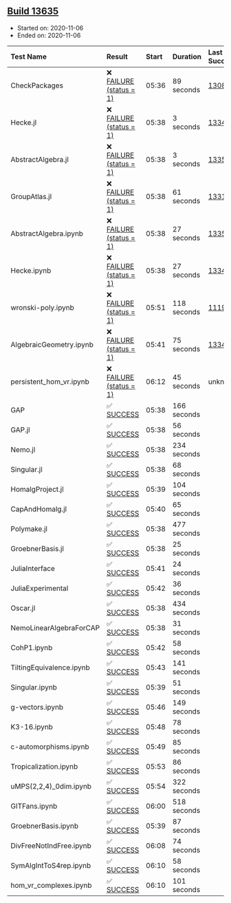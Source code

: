 ## [Build 13635](https://oscarci.mathematik.uni-kl.de/job/oscar/13635/)

* Started on: 2020-11-06
* Ended on: 2020-11-06

| Test Name    | Result | Start | Duration | Last Success | First Failure |
|:-------------|:-------|:------|:---------|:-------------|:--------------|
| CheckPackages | ❌ [FAILURE (status = 1)](https://oscarci.mathematik.uni-kl.de/job/oscar/13635/artifact/logs/build-13635/CheckPackages.log) | 05:36 | 89 seconds | [13085](https://oscarci.mathematik.uni-kl.de/job/oscar/13085/) | [13086](https://oscarci.mathematik.uni-kl.de/job/oscar/13086/) |
| Hecke.jl | ❌ [FAILURE (status = 1)](https://oscarci.mathematik.uni-kl.de/job/oscar/13635/artifact/logs/build-13635/Hecke.jl.log) | 05:38 | 3 seconds | [13341](https://oscarci.mathematik.uni-kl.de/job/oscar/13341/) | [13342](https://oscarci.mathematik.uni-kl.de/job/oscar/13342/) |
| AbstractAlgebra.jl | ❌ [FAILURE (status = 1)](https://oscarci.mathematik.uni-kl.de/job/oscar/13635/artifact/logs/build-13635/AbstractAlgebra.jl.log) | 05:38 | 3 seconds | [13355](https://oscarci.mathematik.uni-kl.de/job/oscar/13355/) | [13356](https://oscarci.mathematik.uni-kl.de/job/oscar/13356/) |
| GroupAtlas.jl | ❌ [FAILURE (status = 1)](https://oscarci.mathematik.uni-kl.de/job/oscar/13635/artifact/logs/build-13635/GroupAtlas.jl.log) | 05:38 | 61 seconds | [13311](https://oscarci.mathematik.uni-kl.de/job/oscar/13311/) | [13312](https://oscarci.mathematik.uni-kl.de/job/oscar/13312/) |
| AbstractAlgebra.ipynb | ❌ [FAILURE (status = 1)](https://oscarci.mathematik.uni-kl.de/job/oscar/13635/artifact/logs/build-13635/AbstractAlgebra.ipynb.log) | 05:38 | 27 seconds | [13355](https://oscarci.mathematik.uni-kl.de/job/oscar/13355/) | [13356](https://oscarci.mathematik.uni-kl.de/job/oscar/13356/) |
| Hecke.ipynb | ❌ [FAILURE (status = 1)](https://oscarci.mathematik.uni-kl.de/job/oscar/13635/artifact/logs/build-13635/Hecke.ipynb.log) | 05:38 | 27 seconds | [13341](https://oscarci.mathematik.uni-kl.de/job/oscar/13341/) | [13342](https://oscarci.mathematik.uni-kl.de/job/oscar/13342/) |
| wronski-poly.ipynb | ❌ [FAILURE (status = 1)](https://oscarci.mathematik.uni-kl.de/job/oscar/13635/artifact/logs/build-13635/wronski-poly.ipynb.log) | 05:51 | 118 seconds | [11192](https://oscarci.mathematik.uni-kl.de/job/oscar/11192/) | [11193](https://oscarci.mathematik.uni-kl.de/job/oscar/11193/) |
| AlgebraicGeometry.ipynb | ❌ [FAILURE (status = 1)](https://oscarci.mathematik.uni-kl.de/job/oscar/13635/artifact/logs/build-13635/AlgebraicGeometry.ipynb.log) | 05:41 | 75 seconds | [13341](https://oscarci.mathematik.uni-kl.de/job/oscar/13341/) | [13342](https://oscarci.mathematik.uni-kl.de/job/oscar/13342/) |
| persistent_hom_vr.ipynb | ❌ [FAILURE (status = 1)](https://oscarci.mathematik.uni-kl.de/job/oscar/13635/artifact/logs/build-13635/persistent_hom_vr.ipynb.log) | 06:12 | 45 seconds | unknown | unknown |
| GAP | ✅ [SUCCESS](https://oscarci.mathematik.uni-kl.de/job/oscar/13635/artifact/logs/build-13635/GAP.log) | 05:38 | 166 seconds |  |  |
| GAP.jl | ✅ [SUCCESS](https://oscarci.mathematik.uni-kl.de/job/oscar/13635/artifact/logs/build-13635/GAP.jl.log) | 05:38 | 56 seconds |  |  |
| Nemo.jl | ✅ [SUCCESS](https://oscarci.mathematik.uni-kl.de/job/oscar/13635/artifact/logs/build-13635/Nemo.jl.log) | 05:38 | 234 seconds |  |  |
| Singular.jl | ✅ [SUCCESS](https://oscarci.mathematik.uni-kl.de/job/oscar/13635/artifact/logs/build-13635/Singular.jl.log) | 05:38 | 68 seconds |  |  |
| HomalgProject.jl | ✅ [SUCCESS](https://oscarci.mathematik.uni-kl.de/job/oscar/13635/artifact/logs/build-13635/HomalgProject.jl.log) | 05:39 | 104 seconds |  |  |
| CapAndHomalg.jl | ✅ [SUCCESS](https://oscarci.mathematik.uni-kl.de/job/oscar/13635/artifact/logs/build-13635/CapAndHomalg.jl.log) | 05:40 | 65 seconds |  |  |
| Polymake.jl | ✅ [SUCCESS](https://oscarci.mathematik.uni-kl.de/job/oscar/13635/artifact/logs/build-13635/Polymake.jl.log) | 05:38 | 477 seconds |  |  |
| GroebnerBasis.jl | ✅ [SUCCESS](https://oscarci.mathematik.uni-kl.de/job/oscar/13635/artifact/logs/build-13635/GroebnerBasis.jl.log) | 05:38 | 25 seconds |  |  |
| JuliaInterface | ✅ [SUCCESS](https://oscarci.mathematik.uni-kl.de/job/oscar/13635/artifact/logs/build-13635/JuliaInterface.log) | 05:41 | 24 seconds |  |  |
| JuliaExperimental | ✅ [SUCCESS](https://oscarci.mathematik.uni-kl.de/job/oscar/13635/artifact/logs/build-13635/JuliaExperimental.log) | 05:42 | 36 seconds |  |  |
| Oscar.jl | ✅ [SUCCESS](https://oscarci.mathematik.uni-kl.de/job/oscar/13635/artifact/logs/build-13635/Oscar.jl.log) | 05:38 | 434 seconds |  |  |
| NemoLinearAlgebraForCAP | ✅ [SUCCESS](https://oscarci.mathematik.uni-kl.de/job/oscar/13635/artifact/logs/build-13635/NemoLinearAlgebraForCAP.log) | 05:38 | 31 seconds |  |  |
| CohP1.ipynb | ✅ [SUCCESS](https://oscarci.mathematik.uni-kl.de/job/oscar/13635/artifact/logs/build-13635/CohP1.ipynb.log) | 05:42 | 58 seconds |  |  |
| TiltingEquivalence.ipynb | ✅ [SUCCESS](https://oscarci.mathematik.uni-kl.de/job/oscar/13635/artifact/logs/build-13635/TiltingEquivalence.ipynb.log) | 05:43 | 141 seconds |  |  |
| Singular.ipynb | ✅ [SUCCESS](https://oscarci.mathematik.uni-kl.de/job/oscar/13635/artifact/logs/build-13635/Singular.ipynb.log) | 05:39 | 51 seconds |  |  |
| g-vectors.ipynb | ✅ [SUCCESS](https://oscarci.mathematik.uni-kl.de/job/oscar/13635/artifact/logs/build-13635/g-vectors.ipynb.log) | 05:46 | 149 seconds |  |  |
| K3-16.ipynb | ✅ [SUCCESS](https://oscarci.mathematik.uni-kl.de/job/oscar/13635/artifact/logs/build-13635/K3-16.ipynb.log) | 05:48 | 78 seconds |  |  |
| c-automorphisms.ipynb | ✅ [SUCCESS](https://oscarci.mathematik.uni-kl.de/job/oscar/13635/artifact/logs/build-13635/c-automorphisms.ipynb.log) | 05:49 | 85 seconds |  |  |
| Tropicalization.ipynb | ✅ [SUCCESS](https://oscarci.mathematik.uni-kl.de/job/oscar/13635/artifact/logs/build-13635/Tropicalization.ipynb.log) | 05:53 | 86 seconds |  |  |
| uMPS(2,2,4)_0dim.ipynb | ✅ [SUCCESS](https://oscarci.mathematik.uni-kl.de/job/oscar/13635/artifact/logs/build-13635/uMPS-2-2-4-_0dim.ipynb.log) | 05:54 | 322 seconds |  |  |
| GITFans.ipynb | ✅ [SUCCESS](https://oscarci.mathematik.uni-kl.de/job/oscar/13635/artifact/logs/build-13635/GITFans.ipynb.log) | 06:00 | 518 seconds |  |  |
| GroebnerBasis.ipynb | ✅ [SUCCESS](https://oscarci.mathematik.uni-kl.de/job/oscar/13635/artifact/logs/build-13635/GroebnerBasis.ipynb.log) | 05:39 | 87 seconds |  |  |
| DivFreeNotIndFree.ipynb | ✅ [SUCCESS](https://oscarci.mathematik.uni-kl.de/job/oscar/13635/artifact/logs/build-13635/DivFreeNotIndFree.ipynb.log) | 06:08 | 74 seconds |  |  |
| SymAlgIntToS4rep.ipynb | ✅ [SUCCESS](https://oscarci.mathematik.uni-kl.de/job/oscar/13635/artifact/logs/build-13635/SymAlgIntToS4rep.ipynb.log) | 06:10 | 58 seconds |  |  |
| hom_vr_complexes.ipynb | ✅ [SUCCESS](https://oscarci.mathematik.uni-kl.de/job/oscar/13635/artifact/logs/build-13635/hom_vr_complexes.ipynb.log) | 06:10 | 101 seconds |  |  |
